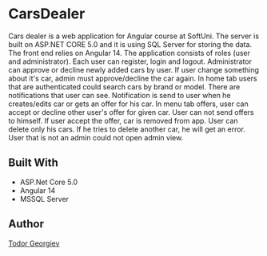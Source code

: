 # CarsDealer

Cars dealer is a web application for Angular course at SoftUni. The server is built on ASP.NET CORE 5.0 and it is using SQL Server for storing the data. The front end relies on Angular 14. The application consists of roles (user and administrator).
Each user can register, login and logout. 
Administrator can approve or decline newly added cars by user.
If user change something about it's car, admin must approve/decline the car again.
In home tab users that are authenticated could search cars by brand or model.
There are notifications that user can see. Notification is send to user when he creates/edits car or gets an offer for his car.
In menu tab offers, user can accept or decline other user's offer for given car. User can not send offers to himself. If user accept the offer, car is removed from app.
User can delete only his cars. If he tries to delete another car, he will get an error.
User that is not an admin could not open admin view.

## Built With

* ASP.Net Core 5.0
* Angular 14
* MSSQL Server

## Author
<a href="https://github.com/toshinto" title="My Profile">Todor Georgiev</a>
